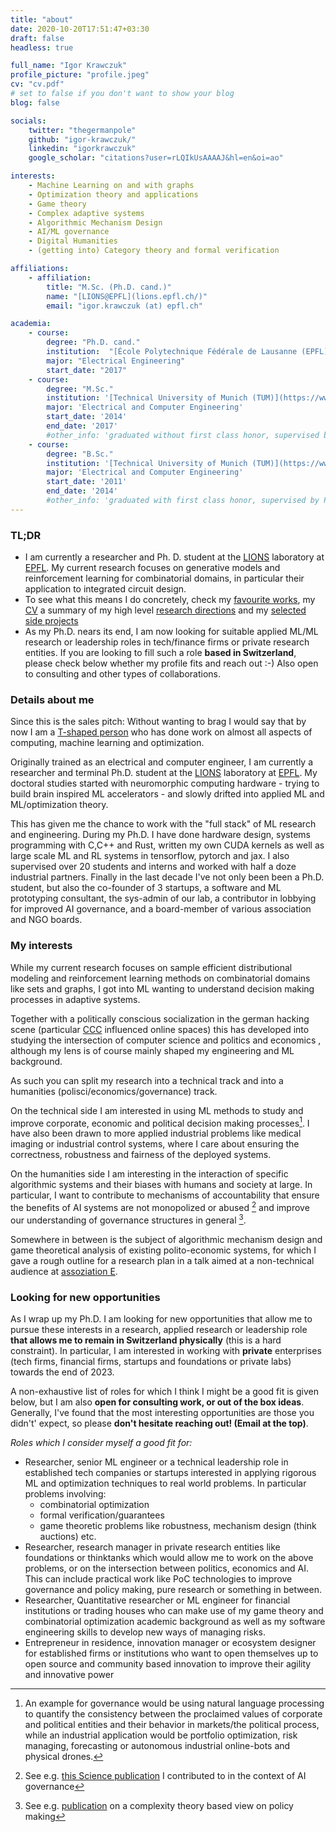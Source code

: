 ```yaml
---
title: "about"
date: 2020-10-20T17:51:47+03:30
draft: false
headless: true

full_name: "Igor Krawczuk"
profile_picture: "profile.jpeg"
cv: "cv.pdf"
# set to false if you don't want to show your blog
blog: false

socials:
    twitter: "thegermanpole"
    github: "igor-krawczuk/"
    linkedin: "igorkrawczuk"
    google_scholar: "citations?user=rLQIkUsAAAAJ&hl=en&oi=ao"

interests:
    - Machine Learning on and with graphs
    - Optimization theory and applications
    - Game theory
    - Complex adaptive systems
    - Algorithmic Mechanism Design
    - AI/ML governance
    - Digital Humanities
    - (getting into) Category theory and formal verification

affiliations:
    - affiliation:
        title: "M.Sc. (Ph.D. cand.)"
        name: "[LIONS@EPFL](lions.epfl.ch/)"
        email: "igor.krawczuk (at) epfl.ch"

academia:
    - course:
        degree: "Ph.D. cand."
        institution:  "[École Polytechnique Fédérale de Lausanne (EPFL)](https://www.epfl.ch)"
        major: "Electrical Engineering"
        start_date: "2017"
    - course:
        degree: "M.Sc."
        institution: '[Technical University of Munich (TUM)](https://www.ei.tum.de/en/ei/welcome/)'
        major: 'Electrical and Computer Engineering'
        start_date: '2014'
        end_date: '2017'
        #other_info: 'graduated without first class honor, supervised by Prof. Very Cool!'
    - course:
        degree: "B.Sc."
        institution: '[Technical University of Munich (TUM)](https://www.ei.tum.de/en/ei/welcome/)'
        major: 'Electrical and Computer Engineering'
        start_date: '2011'
        end_date: '2014'
        #other_info: 'graduated with first class honor, supervised by Prof.  Cool!'
---
```


### TL;DR

- I am currently a researcher and Ph. D. student at the [LIONS](https://lions.epfl.ch) laboratory at [EPFL](htttps://epfl.ch). My current research focuses on generative models and reinforcement learning for combinatorial domains, in particular their application to integrated circuit design.
- To see what this means I do concretely, check my [favourite works](#selected-publications), my [CV](/cv.pdf) a summary of my high level [research directions](#interests) and my [selected side projects](#some-non-academic-projects) 
- As my Ph.D. nears its end, I am now looking for suitable applied ML/ML research or leadership roles in tech/finance firms or private research entities. If you are looking to fill such a role **based in Switzerland**, please check below whether my profile fits and reach out :-) Also open to consulting and other types of collaborations.

### Details about me


Since this is the sales pitch: Without wanting to brag I would say that by now I am a  [T-shaped person](https://bastian.rieck.me/blog/posts/2022/t/) who has done work on almost all aspects of computing, machine learning and optimization.

Originally trained as an electrical and computer engineer, I am currently a researcher and terminal Ph.D. student at the [LIONS](https://lions.epfl.ch) laboratory at [EPFL](htttps://epfl.ch).
My doctoral studies started with neuromorphic computing hardware - trying to build brain inspired ML accelerators -  and slowly drifted into applied ML and ML/optimization theory.

This has given me the chance to work with the "full stack" of ML research and engineering. During my Ph.D. I have done hardware design, systems programming with C,C++ and Rust, written my own CUDA kernels as well as large scale ML and RL systems in tensorflow, pytorch and jax.
I also supervised over 20 students and interns and worked with half a doze industrial partners.
Finally in the last decade I've not only been been a Ph.D. student, but also the co-founder of 3 startups, a software and ML prototyping consultant, the sys-admin of our lab, a contributor in lobbying for improved AI governance, and a board-member of various association and NGO boards.

### My interests


While my current research focuses on sample efficient distributional modeling and reinforcement learning methods on combinatorial domains like sets and graphs, I got into ML wanting to understand decision making processes in adaptive systems.

Together with a politically conscious socialization in the german hacking scene (particular [CCC]() influenced online spaces)
this has developed into studying the intersection of computer science and politics and economics , although my lens is of course mainly shaped my engineering and ML background.

As such you can split my research into a technical track and into a humanities (polisci/economics/governance) track.

On the technical side I am interested in using ML methods to study and improve corporate, economic and political decision making processes[^1].
I have also been drawn to more applied industrial problems like medical imaging or industrial control systems, where I care about ensuring the correctness, robustness and fairness of the deployed systems.

On the humanities side  I am interesting in the interaction of specific algorithmic systems and their biases with humans and society at large. In particular, I want to contribute to  mechanisms of accountability that ensure the benefits of AI systems are not monopolized or abused [^2] and improve our understanding of governance structures in general [^3].

Somewhere in between is the subject of algorithmic mechanism design and game theoretical analysis of existing polito-economic systems, for which I gave a rough outline for a research plan in a talk aimed at a non-technical audience at [assoziation E](https://www.assoziation-e.org/en/post/utopia-lost-futures-optimization-theory-economics-and-the-real-world).

### Looking for new opportunities

As I wrap up my Ph.D. I am looking for new opportunities that allow me to pursue these interests in a research, applied research or leadership role **that allows me to remain in Switzerland physically** (this is a hard constraint).
In particular, I am interested in  working with **private** enterprises (tech firms, financial firms, startups and foundations or private labs)  towards the end of 2023.

A non-exhaustive list of roles for which I think I might be a good fit is given below,
but I am also **open for consulting work, or out of the box ideas**. Generally, I've found that the most interesting opportunities are those you didn't' expect, so please **don't hesitate reaching out! (Email at the top)**.


*Roles which I consider myself a good fit for:*

- Researcher, senior ML engineer or a technical leadership role in established tech companies or startups interested in applying rigorous ML and optimization techniques to real world problems. In particular problems involving:
   - combinatorial optimization
   - formal verification/guarantees
   - game theoretic problems like robustness, mechanism design (think auctions) etc.
- Researcher, research manager  in private research entities like foundations or thinktanks which would allow me to work on the above problems, or on the intersection between politics, economics and AI. This can include practical work like PoC technologies to improve governance and policy making, pure research or something in between.
- Researcher, Quantitative researcher or ML engineer for financial institutions or trading houses who can make use of my game theory and combinatorial optimization academic background as well as my software engineering skills to develop new ways of managing risks.
- Entrepreneur in residence, innovation manager or ecosystem designer for established firms or institutions who want to open themselves up to open source and community based innovation to improve their agility and innovative power


 
[^1]: An example for governance would be using natural language processing to quantify the consistency between the proclaimed values of corporate and political entities and their behavior in markets/the political process, while an industrial application would be portfolio optimization, risk managing, forecasting or autonomous industrial online-bots and physical drones.
[^2]: See e.g. [this Science publication](https://www.science.org/doi/abs/10.1126/science.abi7176) I contributed to in the context of AI governance
[^3]: See e.g. [publication](https://www.hindawi.com/journals/complexity/2022/8210732/) on a complexity theory based view on policy making
